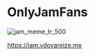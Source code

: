 # OnlyJamFans

![jam_meme_tr_500](https://user-images.githubusercontent.com/3746371/190891314-0351bc81-4312-477d-92d6-f9093e4f3c78.jpg)

https://jam.vdovareize.me
